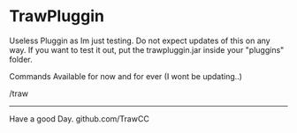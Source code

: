 # TrawPluggin
Useless Pluggin as Im just testing. Do not expect updates of this on any way.
If you want to test it out, put the trawpluggin.jar inside your "pluggins" folder.

Commands Available for now and for ever (I wont be updating..)

/traw

-----------------------------------



Have a good Day. github.com/TrawCC
